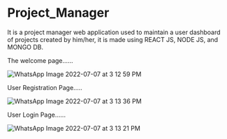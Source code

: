 # Project_Manager
It is a project manager web application used to maintain a user dashboard of projects created by him/her, it is made using REACT JS, NODE JS, and MONGO DB.


The welcome page......

![WhatsApp Image 2022-07-07 at 3 12 59 PM](https://user-images.githubusercontent.com/63035732/177744429-bd7baeb9-898c-492e-a3da-534a3d80106a.jpeg)


User Registration Page.....

![WhatsApp Image 2022-07-07 at 3 13 36 PM](https://user-images.githubusercontent.com/63035732/177744565-d0e9e2e2-81e8-4570-ae66-8befdd28acef.jpeg)


User Login Page......

![WhatsApp Image 2022-07-07 at 3 13 21 PM](https://user-images.githubusercontent.com/63035732/177744631-ab3e375f-5d61-4397-9ff2-64134e6a0491.jpeg)

